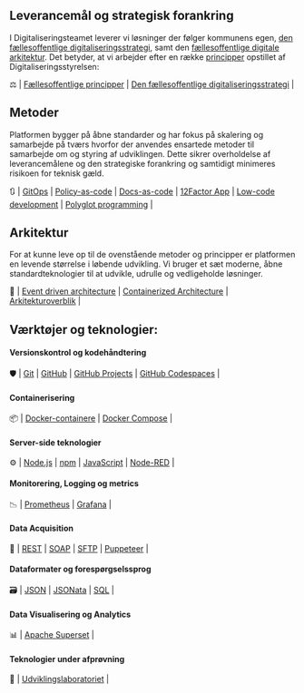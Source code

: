 ## Leverancemål og strategisk forankring

I Digitaliseringsteamet leverer vi løsninger der følger kommunens egen, [den fællesoffentlige digitaliseringsstrategi](https://digst.dk/strategier/den-faellesoffentlige-digitaliseringsstrategi/), samt den [fællesoffentlige digitale arkitektur](https://arkitektur.digst.dk/principper-og-regler). Det betyder, at vi arbejder efter en række [principper](https://arkitektur.digst.dk/principper-og-regler) opstillet af Digitaliseringsstyrelsen: 

⚖️ | [Fællesoffentlige principper](https://arkitektur.digst.dk/principper-og-regler) | [Den fællesoffentlige digitaliseringsstrategi](https://digst.dk/strategier/den-faellesoffentlige-digitaliseringsstrategi/) |

## Metoder 

Platformen bygger på åbne standarder og har fokus på skalering og samarbejde på tværs hvorfor der anvendes ensartede metoder til samarbejde om og styring af udviklingen.
Dette sikrer overholdelse af leverancemålene og den strategiske forankring og samtidigt minimeres risikoen for teknisk gæld.

🔃 | [GitOps](https://www.weave.works/technologies/gitops/) | [Policy-as-code](https://www.weave.works/blog/what-is-policy-as-code-and-why-its-needed) | [Docs-as-code](https://www.writethedocs.org/guide/docs-as-code/) | [12Factor App](https://12factor.net/) | [Low-code development](https://architectelevator.com/architecture/low-code-no-code/) | [Polyglot programming](https://www.techtarget.com/searchsoftwarequality/definition/polyglot-programming) |

## Arkitektur

For at kunne leve op til de ovenstående metoder og principper er platformen en levende størrelse i løbende udvikling. Vi bruger et sæt moderne, åbne standardteknologier til at udvikle, udrulle og vedligeholde løsninger.

📐 | [Event driven architecture](https://en.wikipedia.org/wiki/Event-driven_architecture) | [Containerized Architecture](https://www.aquasec.com/cloud-native-academy/container-security/containerized-architecture/) | [Arkitekturoverblik](arkitektur-overblik.md) | 

## Værktøjer og teknologier:

#### Versionskontrol og kodehåndtering
🛡️ | [Git](https://git-scm.com/) | [GitHub](https://github.com/) | [GitHub Projects](https://docs.github.com/en/repositories/organizing-your-repository-with-projects/about-project-boards) | [GitHub Codespaces](https://github.com/features/codespaces) |

#### Containerisering
📦 | [Docker-containere](https://www.docker.com/resources/what-container) | [Docker Compose](https://docs.docker.com/compose/) |

#### Server-side teknologier
⚙️ | [Node.js](https://nodejs.org/) | [npm](https://www.npmjs.com/) | [JavaScript](https://developer.mozilla.org/da/docs/Web/JavaScript) | [Node-RED](https://nodered.org/) |

#### Monitorering, Logging og metrics
📉 | [Prometheus](https://prometheus.io/) | [Grafana](https://grafana.com/oss/) |

#### Data Acquisition
🔀 | [REST](https://restfulapi.net/) | [SOAP](https://www.w3.org/TR/soap/) | [SFTP](https://en.wikipedia.org/wiki/SSH_File_Transfer_Protocol) | [Puppeteer](https://pptr.dev/) |

####  Dataformater og forespørgselssprog
🗃️ | [JSON](https://www.json.org/json-da.html) | [JSONata](https://jsonata.org/) | [SQL](https://en.wikipedia.org/wiki/SQL) |

#### Data Visualisering og Analytics
📊 | [Apache Superset](https://superset.apache.org/) |

#### Teknologier under afprøvning
🧪 | [Udviklingslaboratoriet](udviklingslaboratorie.md) |

